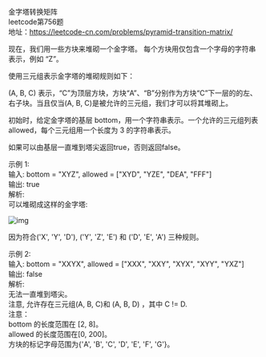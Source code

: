 金字塔转换矩阵<br/>
leetcode第756题<br/>
地址：https://leetcode-cn.com/problems/pyramid-transition-matrix/<br/>

现在，我们用一些方块来堆砌一个金字塔。 每个方块用仅包含一个字母的字符串表示，例如 “Z”。<br/>

使用三元组表示金字塔的堆砌规则如下：<br/>

(A, B, C) 表示，“C”为顶层方块，方块“A”、“B”分别作为方块“C”下一层的的左、右子块。当且仅当(A, B, C)是被允许的三元组，我们才可以将其堆砌上。<br/>

初始时，给定金字塔的基层 bottom，用一个字符串表示。一个允许的三元组列表 allowed，每个三元组用一个长度为 3 的字符串表示。<br/>

如果可以由基层一直堆到塔尖返回true，否则返回false。<br/>

示例 1:<br/>
输入: bottom = "XYZ", allowed = ["XYD", "YZE", "DEA", "FFF"]<br/>
输出: true<br/>
解析:<br/>
可以堆砌成这样的金字塔:<br/>

![img](https://github.com/yuluoqianmu/EveryDayLeetcode/blob/master/2019-01/31/%E5%BE%AE%E4%BF%A1%E6%88%AA%E5%9B%BE_20190129103412.png?raw=true)

因为符合('X', 'Y', 'D'), ('Y', 'Z', 'E') 和 ('D', 'E', 'A') 三种规则。<br/>

示例 2:<br/>
输入: bottom = "XXYX", allowed = ["XXX", "XXY", "XYX", "XYY", "YXZ"]<br/>
输出: false<br/>
解析:<br/>
无法一直堆到塔尖。<br/>
注意, 允许存在三元组(A, B, C)和 (A, B, D) ，其中 C != D.<br/>
注意：<br/>
bottom 的长度范围在 [2, 8]。<br/>
allowed 的长度范围在[0, 200]。<br/>
方块的标记字母范围为{'A', 'B', 'C', 'D', 'E', 'F', 'G'}。<br/>
